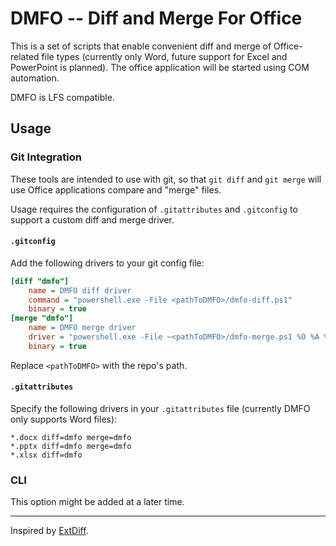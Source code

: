 # DMFO -- Diff and Merge For Office

This is a set of scripts that enable convenient diff and merge of Office-related file
types (currently only Word, future support for Excel and PowerPoint is planned). The
office application will be started using COM automation.

DMFO is LFS compatible.

## Usage

### Git Integration

These tools are intended to use with git, so that `git diff` and `git merge` will use
Office applications compare and "merge" files.

Usage requires the configuration of `.gitattributes` and `.gitconfig` to support a
custom diff and merge driver.

#### `.gitconfig`

Add the following drivers to your git config file:

```ini
[diff "dmfo"]
	name = DMFO diff driver
	command = "powershell.exe -File <pathToDMFO>/dmfo-diff.ps1"
	binary = true
[merge "dmfo"]
	name = DMFO merge driver
	driver = "powershell.exe -File ~<pathToDMFO>/dmfo-merge.ps1 %O %A %B %L %P"
	binary = true
```

Replace `<pathToDMFO>` with the repo's path.

#### `.gitattributes`

Specify the following drivers in your `.gitattributes` file (currently DMFO only
supports Word files):

```
*.docx diff=dmfo merge=dmfo
*.pptx diff=dmfo merge=dmfo
*.xlsx diff=dmfo
```

### CLI

This option might be added at a later time.

---

Inspired by [ExtDiff][extdiff].

[extdiff]: https://github.com/ForNeVeR/ExtDiff
